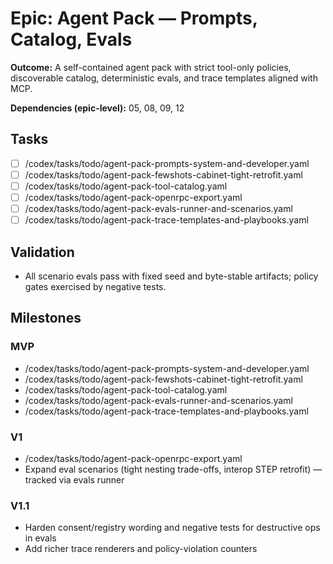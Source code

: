 # Epic: Agent Pack — Prompts, Catalog, Evals

**Outcome:** A self-contained agent pack with strict tool-only policies, discoverable catalog, deterministic evals, and trace templates aligned with MCP.

**Dependencies (epic-level):** 05, 08, 09, 12

## Tasks
- [ ] /codex/tasks/todo/agent-pack-prompts-system-and-developer.yaml
- [ ] /codex/tasks/todo/agent-pack-fewshots-cabinet-tight-retrofit.yaml
- [ ] /codex/tasks/todo/agent-pack-tool-catalog.yaml
- [ ] /codex/tasks/todo/agent-pack-openrpc-export.yaml
- [ ] /codex/tasks/todo/agent-pack-evals-runner-and-scenarios.yaml
- [ ] /codex/tasks/todo/agent-pack-trace-templates-and-playbooks.yaml

## Validation
- All scenario evals pass with fixed seed and byte-stable artifacts; policy gates exercised by negative tests.

## Milestones

### MVP
- /codex/tasks/todo/agent-pack-prompts-system-and-developer.yaml
- /codex/tasks/todo/agent-pack-fewshots-cabinet-tight-retrofit.yaml
- /codex/tasks/todo/agent-pack-tool-catalog.yaml
- /codex/tasks/todo/agent-pack-evals-runner-and-scenarios.yaml
- /codex/tasks/todo/agent-pack-trace-templates-and-playbooks.yaml

### V1
- /codex/tasks/todo/agent-pack-openrpc-export.yaml
- Expand eval scenarios (tight nesting trade-offs, interop STEP retrofit) — tracked via evals runner

### V1.1
- Harden consent/registry wording and negative tests for destructive ops in evals
- Add richer trace renderers and policy-violation counters

